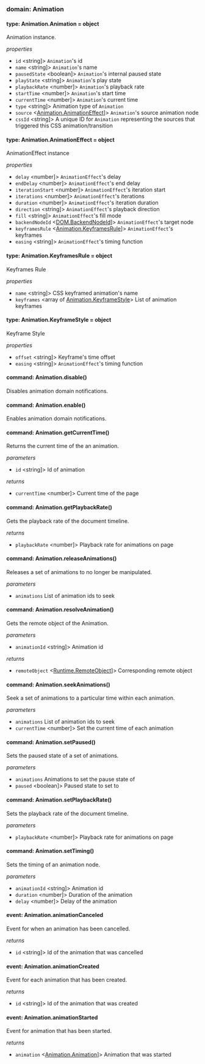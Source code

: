 
### domain: Animation

#### type: Animation.Animation = object

Animation instance.

*properties*
  - `id` <string]> `Animation`'s id
  - `name` <string]> `Animation`'s name
  - `pausedState` <boolean]> `Animation`'s internal paused state
  - `playState` <string]> `Animation`'s play state
  - `playbackRate` <number]> `Animation`'s playback rate
  - `startTime` <number]> `Animation`'s start time
  - `currentTime` <number]> `Animation`'s current time
  - `type` <string]> Animation type of `Animation`
  - `source` <[Animation.AnimationEffect]]> `Animation`'s source animation node
  - `cssId` <string]> A unique ID for `Animation` representing the sources that triggered this CSS
animation/transition

#### type: Animation.AnimationEffect = object

AnimationEffect instance

*properties*
  - `delay` <number]> `AnimationEffect`'s delay
  - `endDelay` <number]> `AnimationEffect`'s end delay
  - `iterationStart` <number]> `AnimationEffect`'s iteration start
  - `iterations` <number]> `AnimationEffect`'s iterations
  - `duration` <number]> `AnimationEffect`'s iteration duration
  - `direction` <string]> `AnimationEffect`'s playback direction
  - `fill` <string]> `AnimationEffect`'s fill mode
  - `backendNodeId` <[DOM.BackendNodeId]]> `AnimationEffect`'s target node
  - `keyframesRule` <[Animation.KeyframesRule]]> `AnimationEffect`'s keyframes
  - `easing` <string]> `AnimationEffect`'s timing function

#### type: Animation.KeyframesRule = object

Keyframes Rule

*properties*
  - `name` <string]> CSS keyframed animation's name
  - `keyframes` <array of [Animation.KeyframeStyle]> List of animation keyframes

#### type: Animation.KeyframeStyle = object

Keyframe Style

*properties*
  - `offset` <string]> Keyframe's time offset
  - `easing` <string]> `AnimationEffect`'s timing function

#### command: Animation.disable()

Disables animation domain notifications.

#### command: Animation.enable()

Enables animation domain notifications.

#### command: Animation.getCurrentTime()

Returns the current time of the an animation.

*parameters*
- `id` <string]> Id of animation

*returns*
- `currentTime` <number]> Current time of the page

#### command: Animation.getPlaybackRate()

Gets the playback rate of the document timeline.

*returns*
- `playbackRate` <number]> Playback rate for animations on page

#### command: Animation.releaseAnimations()

Releases a set of animations to no longer be manipulated.

*parameters*
- `animations` <array of string> List of animation ids to seek

#### command: Animation.resolveAnimation()

Gets the remote object of the Animation.

*parameters*
- `animationId` <string]> Animation id

*returns*
- `remoteObject` <[Runtime.RemoteObject]]> Corresponding remote object

#### command: Animation.seekAnimations()

Seek a set of animations to a particular time within each animation.

*parameters*
- `animations` <array of string> List of animation ids to seek
- `currentTime` <number]> Set the current time of each animation

#### command: Animation.setPaused()

Sets the paused state of a set of animations.

*parameters*
- `animations` <array of string> Animations to set the pause state of
- `paused` <boolean]> Paused state to set to

#### command: Animation.setPlaybackRate()

Sets the playback rate of the document timeline.

*parameters*
- `playbackRate` <number]> Playback rate for animations on page

#### command: Animation.setTiming()

Sets the timing of an animation node.

*parameters*
- `animationId` <string]> Animation id
- `duration` <number]> Duration of the animation
- `delay` <number]> Delay of the animation

#### event: Animation.animationCanceled

Event for when an animation has been cancelled.

*returns*
- `id` <string]> Id of the animation that was cancelled

#### event: Animation.animationCreated

Event for each animation that has been created.

*returns*
- `id` <string]> Id of the animation that was created

#### event: Animation.animationStarted

Event for animation that has been started.

*returns*
- `animation` <[Animation.Animation]]> Animation that was started

[Animation.AnimationEffect]: animation.md#animationanimationeffect
[DOM.BackendNodeId]: animation.md#dombackendnodeid
[Animation.KeyframesRule]: animation.md#animationkeyframesrule
[Animation.KeyframeStyle]: animation.md#animationkeyframestyle
[Runtime.RemoteObject]: animation.md#runtimeremoteobject
[Animation.Animation]: animation.md#animationanimation